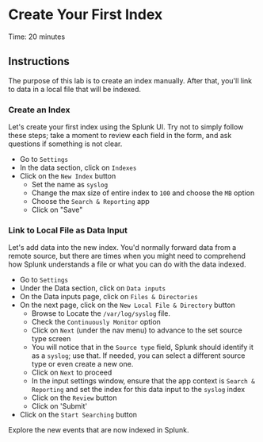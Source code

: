 # Create Your First Index
Time: 20 minutes

## Instructions
The purpose of this lab is to create an index manually. After that, you'll link to data in a local file that will be indexed.

### Create an Index
Let's create your first index using the Splunk UI. Try not to simply follow these steps; take a moment to review each field in the form, and ask questions if something is not clear.

- Go to `Settings`
- In the data section, click on `Indexes`
- Click on the `New Index` button 
  - Set the name as `syslog`
  - Change the max size of entire index to `100` and choose the `MB` option
  - Choose the `Search & Reporting` app
  - Click on "Save"

### Link to Local File as Data Input
Let's add data into the new index. You'd normally forward data from a remote source, but there are times when you might need to comprehend how Splunk understands a file or what you can do with the data indexed.

- Go to `Settings`
- Under the Data section, click on `Data inputs`
- On the Data inputs page, click on `Files & Directories`
- On the next page, click on the `New Local File & Directory` button
  - Browse to Locate the `/var/log/syslog` file.
  - Check the `Continuously Monitor` option
  - Click on `Next` (under the nav menu) to advance to the set source type screen
  - You will notice that in the `Source type` field, Splunk should identify it as a `syslog`; use that. If needed, you can select a different source type or even create a new one.
  - Click on `Next` to proceed 
  - In the input settings window, ensure that the app context is `Search & Reporting` and set the index for this data input to the `syslog` index
  - Click on the `Review` button
  - Click on 'Submit'
- Click on the `Start Searching` button

Explore the new events that are now indexed in Splunk.
